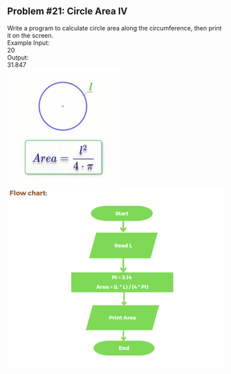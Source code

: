 ## Problem #21: Circle Area IV

Write a program to calculate circle area along the circumference, then print it on
the screen.
<br>Example Input:
<br>20
<br>Output:
<br>31.847
<br><img src = "../p21-rule.PNG" alt = "problem #21 rule">
<br><img src = "p21-flow-chart.PNG" alt = "problem #21 flow chart">
